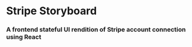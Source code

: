 # Stripe Storyboard

### A frontend stateful UI rendition of Stripe account connection using React

#### 
